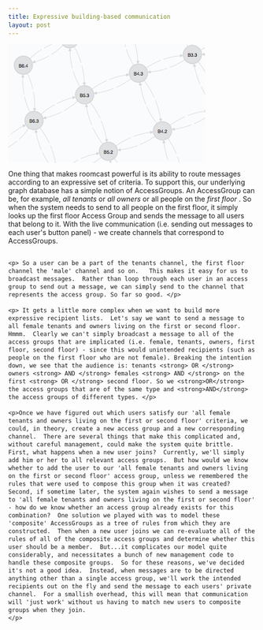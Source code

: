 ```yaml
---
title: Expressive building-based communication
layout: post
---
```

<div class="row">
  <div class="large-4 columns">
    <img src="/assets/img/buildinggraph.png"/>
  </div>
  <div class="large-6 columns">
    <p>One thing that makes roomcast powerful is its ability to route messages according to an expressive set of criteria.  To support this, our underlying graph database has a simple notion of AccessGroups.  An AccessGroup can be, for example,<i> all tenants </i> or <i> all owners </i> or all people on the <i> first floor </i>.  So when the system needs to send to all people on the first floor, it simply looks up the first floor Access Group and sends the message to all users that belong to it.  With the live communication (i.e. sending out messages to each user's button panel) - we create channels that correspond to AccessGroups. </p> 
  </div>
</div>

<div class="row">
  <div class="large-10 columns">
  	
  	<p> So a user can be a part of the tenants channel, the first floor channel the 'male' channel and so on.   This makes it easy for us to broadcast messages.  Rather than loop through each user in an access group to send out a message, we can simply send to the channel that represents the access group. So far so good. </p>
  	
    <p> It gets a little more complex when we want to build more expressive recipient lists.  Let's say we want to send a message to all female tenants and owners living on the first or second floor.  Hmmm.  Clearly we can't simply broadcast a message to all of the access groups that are implicated (i.e. female, tenants, owners, first floor, second floor) - since this would unintended recipients (such as people on the first floor who are not female). Breaking the intention down, we see that the audience is: tenants <strong> OR </strong> owners <strong> AND </strong> females <strong> AND </strong> on the first <strong> OR </strong> second floor. So we <strong>OR</strong> the access groups that are of the same type and <strong>AND</strong> the access groups of different types. </p>
    
    <p>Once we have figured out which users satisfy our 'all female tenants and owners living on the first or second floor' criteria, we could, in theory, create a new access group and a new corresponding channel.  There are several things that make this complicated and, without careful management, could make the system quite brittle.  First, what happens when a new user joins?  Currently, we'll simply add him or her to all relevant access groups.  But how would we know whether to add the user to our 'all female tenants and owners living on the first or second floor' access group, unless we remembered the rules that were used to compose this group when it was created?  Second, if sometime later, the system again wishes to send a message to 'all female tenants and owners living on the first or second floor' - how do we know whether an access group already exists for this combination?  One solution we played with was to model these 'composite' AccessGroups as a tree of rules from which they are constructed.  Then when a new user joins we can re-evaluate all of the rules of all of the composite access groups and determine whether this user should be a member.  But...it complicates our model quite considerably, and necessitates a bunch of new management code to handle these composite groups.  So for these reasons, we've decided it's not a good idea.  Instead, when messages are to be directed anything other than a single access group, we'll work the intended recipients out on the fly and send the message to each users' private channel.  For a smallish overhead, this will mean that communication will 'just work' without us having to match new users to composite groups when they join.
    </p>
  </div>
</div>
